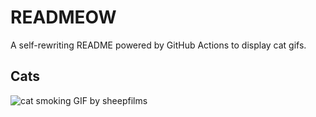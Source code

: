 # READMEOW

A self-rewriting README powered by GitHub Actions to display cat gifs.

## Cats

![cat smoking GIF by sheepfilms](https://media4.giphy.com/media/l0ExdMHUDKteztyfe/200.gif?cid=9acd02daxx0gnzolt03heeecifs4zyhgwmwl7y5tepuy6vbh&ep=v1_gifs_search&rid=200.gif&ct=g)
